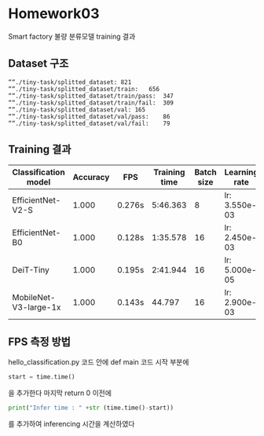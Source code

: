 # Homework03
Smart factory 불량 분류모델 training 결과

## Dataset 구조
```
““./tiny-task/splitted_dataset:	821
““./tiny-task/splitted_dataset/train:	656
““./tiny-task/splitted_dataset/train/pass:	347
““./tiny-task/splitted_dataset/train/fail:	309
““./tiny-task/splitted_dataset/val:	165
““./tiny-task/splitted_dataset/val/pass:	86
““./tiny-task/splitted_dataset/val/fail:	79
```

## Training 결과
|Classification model|Accuracy|FPS|Training time|Batch size|Learning rate|Other prams|
|----|----|----|----|----|----|----|
|EfficientNet-V2-S| 1.000|0.276s|5:46.363|8|lr: 3.550e-03|
|EfficientNet-B0| 1.000| 0.128s| 1:35.578|16|lr: 2.450e-03|
|DeiT-Tiny| 1.000|0.195s|2:41.944|16| lr: 5.000e-05|
|MobileNet-V3-large-1x| 1.000|0.143s|44.797|16|lr: 2.900e-03|


## FPS 측정 방법
hello_classification.py 코드 안에
def main 코드 시작 부분에  
```python
start = time.time()
```
을 추가한다
마지막 return 0 이전에
```python
print("Infer time : " +str (time.time()-start))
```
를 추가하여 inferencing 시간을 계산하였다

